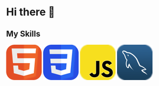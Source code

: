  <link rel="stylesheet" href="css/style.css" />

# Hi there 👋

## My Skills
[![HTML icon](./assets/icons/HTML.svg)](#) [![CSS icon](./assets/icons/CSS.svg)](#) [![JavaScript icon](./assets/icons/JavaScript.svg)](#) [![MySQL icon](./assets/icons/MySQL.svg)](#)



<!--
**ahmadsyaifuddin-99/ahmadsyaifuddin-99** is a ✨ _special_ ✨ repository because its `README.md` (this file) appears on your GitHub profile.

Here are some ideas to get you started:

- 🔭 I’m currently working on ...
- 🌱 I’m currently learning ...
- 👯 I’m looking to collaborate on ...
- 🤔 I’m looking for help with ...
- 💬 Ask me about ...
- 📫 How to reach me: ...
- 😄 Pronouns: ...
- ⚡ Fun fact: ...
-->


